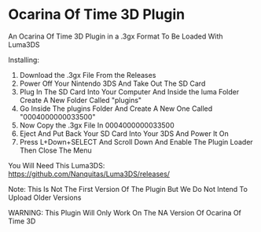 # Ocarina Of Time 3D Plugin

An Ocarina Of Time 3D Plugin in a .3gx Format To Be Loaded With Luma3DS

Installing:
1. Download the .3gx File From the Releases
2. Power Off Your Nintendo 3DS And Take Out The SD Card
3. Plug In The SD Card Into Your Computer And Inside the luma Folder Create A New Folder Called "plugins"
4. Go Inside The plugins Folder And Create A New One Called "0004000000033500"
5. Now Copy the .3gx File In 0004000000033500
6. Eject And Put Back Your SD Card Into Your 3DS And Power It On
7. Press L+Down+SELECT And Scroll Down And Enable The Plugin Loader Then Close The Menu


You Will Need This Luma3DS: https://github.com/Nanquitas/Luma3DS/releases/

Note: This Is Not The First Version Of The Plugin But We Do Not Intend To Upload Older Versions

WARNING: This Plugin Will Only Work On The NA Version Of Ocarina Of Time 3D

